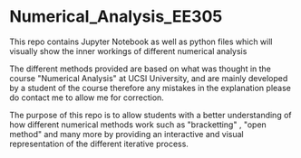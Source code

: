 # Numerical_Analysis_EE305
This repo contains Jupyter Notebook as well as python files which will visually show the inner workings of different numerical analysis

The different methods provided are based on what was thought in the course "Numerical Analysis" at UCSI University, and are mainly developed by a student of the course therefore any mistakes in the explanation please do contact me to allow me for correction.

The purpose of this repo is to allow students with a better understanding of how different numerical methods work such as "bracketting" , "open method" and many more by providing an interactive and visual representation of the different iterative process.


